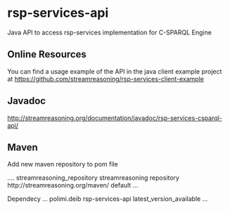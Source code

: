 rsp-services-api
================

Java API to access rsp-services implementation for C-SPARQL Engine

Online Resources
------------

You can find a usage example of the API in the java client example project at https://github.com/streamreasoning/rsp-services-client-example

Javadoc
------------

http://streamreasoning.org/documentation/javadoc/rsp-services-csparql-api/

Maven
------------

Add new maven repository to pom file

<repositories>
	....
	<repository>
		<id>streamreasoning_repository</id>
		<name>streamreasoning repository</name>
		<url>http://streamreasoning.org/maven/</url>
		<layout>default</layout>
	</repository>
	...
</repositories>

Dependecy
<dependencies>
	...
	<dependency>
		<groupId>polimi.deib</groupId>
		<artifactId>rsp-services-api</artifactId>
		<version>latest_version_available</version>
	</dependency>
	...
</dependencies>
